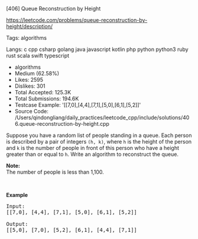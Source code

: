 [406] Queue Reconstruction by Height  

https://leetcode.com/problems/queue-reconstruction-by-height/description/

Tags:   algorithms 

Langs:  c   cpp   csharp   golang   java   javascript   kotlin   php   python   python3   ruby   rust   scala   swift   typescript 

* algorithms
* Medium (62.58%)
* Likes:    2595
* Dislikes: 301
* Total Accepted:    125.3K
* Total Submissions: 194.6K
* Testcase Example:  '[[7,0],[4,4],[7,1],[5,0],[6,1],[5,2]]'
* Source Code:       /Users/qindongliang/daily_practices/leetcode_cpp/include/solutions/406.queue-reconstruction-by-height.cpp

<p>Suppose you have a random list of people standing in a queue. Each person is described by a pair of integers <code>(h, k)</code>, where <code>h</code> is the height of the person and <code>k</code> is the number of people in front of this person who have a height greater than or equal to <code>h</code>. Write an algorithm to reconstruct the queue.</p>

<p><b>Note:</b><br />
The number of people is less than 1,100.</p>
&nbsp;

<p><b>Example</b></p>

<pre>
Input:
[[7,0], [4,4], [7,1], [5,0], [6,1], [5,2]]

Output:
[[5,0], [7,0], [5,2], [6,1], [4,4], [7,1]]
</pre>

<p>&nbsp;</p>

